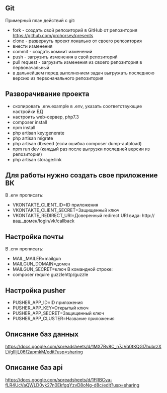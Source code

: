 ## Git ##
Примерный план действий с git:
* fork - создать свой репозиторий в GitHub от репозитория https://github.com/prohorsev/presents
* clone - развернуть проект локально от своего репозитория
* внести изменения
* commit - создать коммит изменений
* push - загрузить изменения в свой репозиторий
* pull request - загрузить изменения из своего репозитория в первоначальный
* в дальнейшем перед выполнением задач выгружать последнюю версию из первоначального репозитория
## Разворачивание проекта ##
* скопировать .env.example в .env, указать соответствующие настройки БД
* настроить web-сервер, php7.3
* composer install
* npm install
* php artisan key:generate
* php artisan migrate
* php artisan db:seed (если ошибка composer dump-autoload)
* npm run dev (каждый раз после выгрузки последней версии из репозитория)
* php artisan storage:link
## Для работы нужно создать свое приложение ВК ##
В .env прописать:
* VKONTAKTE_CLIENT_ID=ID приложения
* VKONTAKTE_CLIENT_SECRET=Защищенный ключ 
* VKONTAKTE_REDIRECT_URI=Доверенный redirect URI вида: http://ваш_домен/login/vk/callback
## Настройка почты ##
В .env прописать:
* MAIL_MAILER=mailgun
* MAILGUN_DOMAIN=домен
* MAILGUN_SECRET=ключ
В командной строке:
* composer require guzzlehttp/guzzle
## Настройка pusher ##
* PUSHER_APP_ID=ID приложения
* PUSHER_APP_KEY=Открытый ключ
* PUSHER_APP_SECRET=Защищенный ключ 
* PUSHER_APP_CLUSTER=Название приложения
## Описание баз данных ##
https://docs.google.com/spreadsheets/d/1MX7Bv8C_n7JVq0tKQGl7hubrzXLVgIlIjL06f2apmkM/edit?usp=sharing
## Описание баз api ##
https://docs.google.com/spreadsheets/d/1FRBCya-fLR4UcVaQWLD0yk27n0EkfgqYzvD8oNg-d8c/edit?usp=sharing
